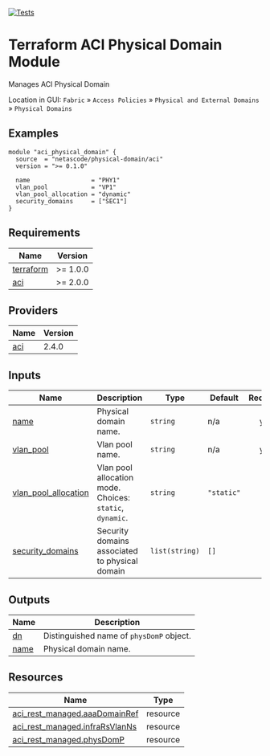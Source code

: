 <!-- BEGIN_TF_DOCS -->
[![Tests](https://github.com/netascode/terraform-aci-physical-domain/actions/workflows/test.yml/badge.svg)](https://github.com/netascode/terraform-aci-physical-domain/actions/workflows/test.yml)

# Terraform ACI Physical Domain Module

Manages ACI Physical Domain

Location in GUI:
`Fabric` » `Access Policies` » `Physical and External Domains` » `Physical Domains`

## Examples

```hcl
module "aci_physical_domain" {
  source  = "netascode/physical-domain/aci"
  version = ">= 0.1.0"

  name                 = "PHY1"
  vlan_pool            = "VP1"
  vlan_pool_allocation = "dynamic"
  security_domains     = ["SEC1"]
}
```

## Requirements

| Name | Version |
|------|---------|
| <a name="requirement_terraform"></a> [terraform](#requirement\_terraform) | >= 1.0.0 |
| <a name="requirement_aci"></a> [aci](#requirement\_aci) | >= 2.0.0 |

## Providers

| Name | Version |
|------|---------|
| <a name="provider_aci"></a> [aci](#provider\_aci) | 2.4.0 |

## Inputs

| Name | Description | Type | Default | Required |
|------|-------------|------|---------|:--------:|
| <a name="input_name"></a> [name](#input\_name) | Physical domain name. | `string` | n/a | yes |
| <a name="input_vlan_pool"></a> [vlan\_pool](#input\_vlan\_pool) | Vlan pool name. | `string` | n/a | yes |
| <a name="input_vlan_pool_allocation"></a> [vlan\_pool\_allocation](#input\_vlan\_pool\_allocation) | Vlan pool allocation mode. Choices: `static`, `dynamic`. | `string` | `"static"` | no |
| <a name="input_security_domains"></a> [security\_domains](#input\_security\_domains) | Security domains associated to physical domain | `list(string)` | `[]` | no |

## Outputs

| Name | Description |
|------|-------------|
| <a name="output_dn"></a> [dn](#output\_dn) | Distinguished name of `physDomP` object. |
| <a name="output_name"></a> [name](#output\_name) | Physical domain name. |

## Resources

| Name | Type |
|------|------|
| [aci_rest_managed.aaaDomainRef](https://registry.terraform.io/providers/CiscoDevNet/aci/latest/docs/resources/rest_managed) | resource |
| [aci_rest_managed.infraRsVlanNs](https://registry.terraform.io/providers/CiscoDevNet/aci/latest/docs/resources/rest_managed) | resource |
| [aci_rest_managed.physDomP](https://registry.terraform.io/providers/CiscoDevNet/aci/latest/docs/resources/rest_managed) | resource |
<!-- END_TF_DOCS -->